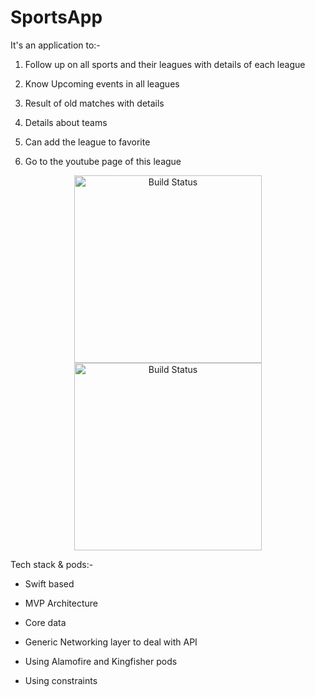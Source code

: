 # SportsApp
It's an application to:-

1) Follow up on all sports and their leagues with details of each league

2) Know Upcoming events in all leagues 

3) Result of old matches with details

4) Details about teams 

5) Can add the league to favorite

6) Go to the youtube page of this league
<p align="center">
   <img src="https://user-images.githubusercontent.com/53404081/166243321-2d03dbd8-74c3-4b86-8613-4c1e60111a71.png" alt="Build Status" width="300">
   <img src="https://user-images.githubusercontent.com/53404081/166243425-6ddbbf85-1dc8-4212-a3d4-ac78b9a21917.png" alt="Build Status" width="300">
</p>

Tech stack & pods:-

- Swift based

- MVP Architecture

- Core data 

- Generic Networking layer to deal with API

- Using Alamofire and Kingfisher pods

- Using constraints 
